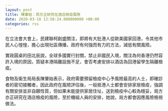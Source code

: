 ```yaml
---
layout: post
title: 陳肇始：局方正研究在酒店檢疫風險
date: 2020-03-18 13:58:24.000000000 +08:00
categories: rss
---
```


在立法會大會上，民建聯柯創盛關注，即將有大批港人從歐美國家回港，令其他市民人心惶惶，擔心出現社區傳播，政府有何強而有力的方法，減低有關風險。

實政圓桌的田北辰說，全球多國實行封關，禁止非國民入境，關注為何香港仍然容許入境的原因，質疑本港隔離設施不足，會否考慮安排以酒店為回港留學生隔離檢疫。

食物及衞生局局長陳肇始表示，政府需要預留檢疫中心予風險最高的人士，即確診者的密切接觸者，因此政府在風險評估後，一般抵港人士都會安排家居檢疫，強調有關安排並非自願性質，但如果未能提供家居住址，送到檢疫中心較為穩妥，局方亦正研究在酒店檢疫的風險，至於機組人員的安排，她說，局方都會因應風險檢視做法。
